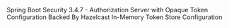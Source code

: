 Spring Boot Security 3.4.7 - Authorization Server with Opaque Token Configuration
Backed By Hazelcast In-Memory Token Store Configuration
